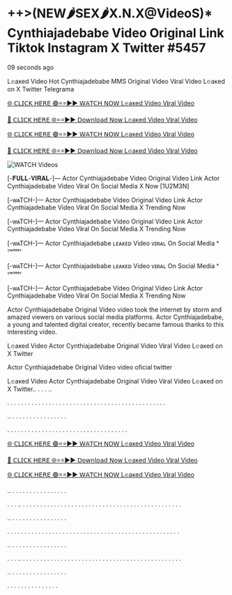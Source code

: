 # ++>(NEW🌶SEX🌶X.N.X@VideoS)* Cynthiajadebabe Video Original Link Tiktok Instagram X Twitter #5457

09 seconds ago

L𝚎aᴋed Video Hot Cynthiajadebabe MMS Original Video V𝐢ral Video L𝚎aᴋed on X Twitter Telegrama

[🌐 𝖢𝖫𝖨𝖢𝖪 𝖧𝖤𝖱𝖤 🟢==►► 𝖶𝖠𝖳𝖢𝖧 𝖭𝖮𝖶 L𝚎aᴋed Video V𝐢ral Video](https://t.co/IuzP1mu8Af)

[🔴 𝖢𝖫𝖨𝖢𝖪 𝖧𝖤𝖱𝖤 🌐==►► 𝖣𝗈𝗐𝗇𝗅𝗈𝖺𝖽 𝖭𝗈𝗐 L𝚎aᴋed Video V𝐢ral Video](https://t.co/IuzP1mu8Af)

[🌐 𝖢𝖫𝖨𝖢𝖪 𝖧𝖤𝖱𝖤 🟢==►► 𝖶𝖠𝖳𝖢𝖧 𝖭𝖮𝖶 L𝚎aᴋed Video V𝐢ral Video](https://t.co/IuzP1mu8Af)

[🔴 𝖢𝖫𝖨𝖢𝖪 𝖧𝖤𝖱𝖤 🌐==►► 𝖣𝗈𝗐𝗇𝗅𝗈𝖺𝖽 𝖭𝗈𝗐 L𝚎aᴋed Video V𝐢ral Video](https://t.co/IuzP1mu8Af)

<a href="https://t.co/IuzP1mu8Af" rel="nofollow" data-target="animated-image.originalLink"><img src="https://camo.githubusercontent.com/8a4f000d20f83aca3bf7ec5f350d767afa0574a8a352519fd8cfa583a6f93a33/68747470733a2f2f692e696d6775722e636f6d2f644a486b345a712e676966" alt="WATCH Videos" data-canonical-src="https://i.imgur.com/dJHk4Zq.gif" style="max-width: 100%; display: inline-block;" data-target="animated-image.originalImage"></a>

[-𝐅𝐔𝐋𝐋-𝐕𝐈𝐑𝐀𝐋-]— Actor Cynthiajadebabe Video Original Video Link Actor Cynthiajadebabe Video V𝐢ral On Social Media X Now [1U2M3N]

[-wᴀTCH-]— Actor Cynthiajadebabe Video Original Video Link Actor Cynthiajadebabe Video V𝐢ral On Social Media X Trending Now

[-wᴀTCH-]— Actor Cynthiajadebabe Video Original Video Link Actor Cynthiajadebabe Video V𝐢ral On Social Media X Trending Now

[-wᴀTCH-]— Actor Cynthiajadebabe ʟᴇᴀᴋᴇᴅ Video ᴠɪʀᴀʟ On Social Media ˣ ᵀʷⁱᵗᵗᵉʳ

[-wᴀTCH-]— Actor Cynthiajadebabe ʟᴇᴀᴋᴇᴅ Video ᴠɪʀᴀʟ On Social Media ˣ ᵀʷⁱᵗᵗᵉʳ

[-wᴀTCH-]— Actor Cynthiajadebabe Video Original Video Link Actor Cynthiajadebabe Video V𝐢ral On Social Media X Trending Now

Actor Cynthiajadebabe Original Video video took the internet by storm and amazed viewers on various social media platforms. Actor Cynthiajadebabe, a young and talented digital creator, recently became famous thanks to this interesting video.

L𝚎aᴋed Video Actor Cynthiajadebabe Original Video V𝐢ral Video L𝚎aᴋed on X Twitter

Actor Cynthiajadebabe Original Video video oficial twitter

L𝚎aᴋed Video Actor Cynthiajadebabe Original Video V𝐢ral Video L𝚎aᴋed on X Twitter.. . . . ..

. . . . . . . . . . . . . . . . . . . . . . . . . . . . . . . . . . . . . . . . . . . . . .

.. . . . . . . . . . . . . . . . .

. . . . . . . . . . . . . . . . . . . . . . . . . . . . . . . . . . .

[🌐 𝖢𝖫𝖨𝖢𝖪 𝖧𝖤𝖱𝖤 🟢==►► 𝖶𝖠𝖳𝖢𝖧 𝖭𝖮𝖶 L𝚎aᴋed Video V𝐢ral Video](https://t.co/IuzP1mu8Af)

[🔴 𝖢𝖫𝖨𝖢𝖪 𝖧𝖤𝖱𝖤 🌐==►► 𝖣𝗈𝗐𝗇𝗅𝗈𝖺𝖽 𝖭𝗈𝗐 L𝚎aᴋed Video V𝐢ral Video](https://t.co/IuzP1mu8Af)

[🌐 𝖢𝖫𝖨𝖢𝖪 𝖧𝖤𝖱𝖤 🟢==►► 𝖶𝖠𝖳𝖢𝖧 𝖭𝖮𝖶 L𝚎aᴋed Video V𝐢ral Video](https://t.co/IuzP1mu8Af)

.. . . . . . . . . . . . . . . . .

. . . .. . . . . . . . . . . . . . . . . . . . . . . . . . . . . . . . . . . . . . . . . . . . . . .

.. . . . . . . . . . . . . . . . .

. . . . . . . . . . . . . . . . . . . . . . . . . . . . . . . . . . . . . . . . . . . . . . . . . .

.. . . . . . . . . . . . . . . . .

. . . .. . . . . . . . . . . . . . . . . . . . . . . . . . . . . . . . . . . . . . . . . . . . . . .

.. . . . . . . . . . . . . . . . .

. . . . . . . . . . . . . . .
